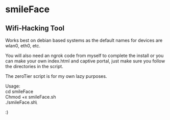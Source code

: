 # smileFace
## Wifi-Hacking Tool
Works best on debian based systems as the default names for devices are wlan0, eth0, etc.

You will also need an ngrok code from myself to complete the install or you can make your own index.html and captive portal, just make sure you follow the directories in the script.

The zeroTier script is for my own lazy purposes.

Usage:\
cd smileFace\
Chmod +x smileFace.sh\
./smileFace.sh\

:)